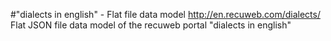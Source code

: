 #"dialects in english" - Flat file data model
http://en.recuweb.com/dialects/
Flat JSON file data model of the recuweb portal "dialects in english"
